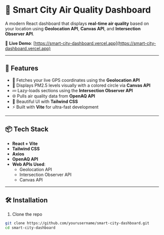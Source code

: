 # 🌆 Smart City Air Quality Dashboard

A modern React dashboard that displays **real-time air quality** based on your location using **Geolocation API**, **Canvas API**, and **Intersection Observer API**.

🔗 **Live Demo**: [https://smart-city-dashboard.vercel.app](https://smart-city-dashboard.vercel.app)

---

## 🚀 Features

- 📍 Fetches your live GPS coordinates using the **Geolocation API**
- 🎨 Displays PM2.5 levels visually with a colored circle via **Canvas API**
- 💤 Lazy-loads sections using the **Intersection Observer API**
- 🌐 Pulls air quality data from **OpenAQ API**
- 💅 Beautiful UI with **Tailwind CSS**
- ⚡ Built with **Vite** for ultra-fast development

---

## 📦 Tech Stack

- **React + Vite**
- **Tailwind CSS**
- **Axios**
- **OpenAQ API**
- **Web APIs Used**:
  - Geolocation API
  - Intersection Observer API
  - Canvas API

---

## 🛠️ Installation

1. Clone the repo

```bash
git clone https://github.com/yourusername/smart-city-dashboard.git
cd smart-city-dashboard
